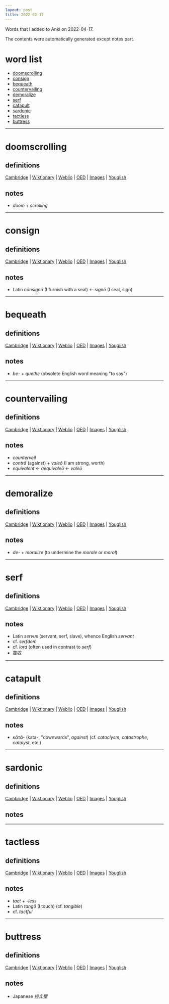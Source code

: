 ```yaml
---
layout: post
title: 2022-04-17
---
```


Words that I added to Anki on 2022-04-17.

The contents were automatically generated except notes part.
# word list
- [doomscrolling](#doomscrolling)
- [consign](#consign)
- [bequeath](#bequeath)
- [countervailing](#countervailing)
- [demoralize](#demoralize)
- [serf](#serf)
- [catapult](#catapult)
- [sardonic](#sardonic)
- [tactless](#tactless)
- [buttress](#buttress)

---

# doomscrolling
## definitions
[Cambridge](https://dictionary.cambridge.org/us/dictionary/english/doomscrolling)
|
[Wiktionary](https://en.wiktionary.org/wiki/doomscrolling#English)
|
[Weblio](https://ejje.weblio.jp/content_find?query=doomscrolling&searchType=exact)
|
[OED](https://www.oed.com/search?q=doomscrolling)
|
[Images](https://www.google.com/search?tbm=isch&q=doomscrolling)
|
[Youglish](https://youglish.com/pronounce/doomscrolling/english/us)

## notes
- *doom* + *scrolling*

---

# consign
## definitions
[Cambridge](https://dictionary.cambridge.org/us/dictionary/english/consign)
|
[Wiktionary](https://en.wiktionary.org/wiki/consign#English)
|
[Weblio](https://ejje.weblio.jp/content_find?query=consign&searchType=exact)
|
[OED](https://www.oed.com/search?q=consign)
|
[Images](https://www.google.com/search?tbm=isch&q=consign)
|
[Youglish](https://youglish.com/pronounce/consign/english/us)

## notes
- Latin *cōnsignō* (I furnish with a seal) <- *signō* (I seal, sign)

---

# bequeath
## definitions
[Cambridge](https://dictionary.cambridge.org/us/dictionary/english/bequeath)
|
[Wiktionary](https://en.wiktionary.org/wiki/bequeath#English)
|
[Weblio](https://ejje.weblio.jp/content_find?query=bequeath&searchType=exact)
|
[OED](https://www.oed.com/search?q=bequeath)
|
[Images](https://www.google.com/search?tbm=isch&q=bequeath)
|
[Youglish](https://youglish.com/pronounce/bequeath/english/us)

## notes
- *be-* + *quethe* (obsolete English word meaning "to say")

---

# countervailing
## definitions
[Cambridge](https://dictionary.cambridge.org/us/dictionary/english/countervailing)
|
[Wiktionary](https://en.wiktionary.org/wiki/countervailing#English)
|
[Weblio](https://ejje.weblio.jp/content_find?query=countervailing&searchType=exact)
|
[OED](https://www.oed.com/search?q=countervailing)
|
[Images](https://www.google.com/search?tbm=isch&q=countervailing)
|
[Youglish](https://youglish.com/pronounce/countervailing/english/us)

## notes
- *counterveil*
- *contrā* (against) + *valeō* (I am strong, worth)
- *equivalent* <- *aequivaleō* <- *valeō*

---

# demoralize
## definitions
[Cambridge](https://dictionary.cambridge.org/us/dictionary/english/demoralize)
|
[Wiktionary](https://en.wiktionary.org/wiki/demoralize#English)
|
[Weblio](https://ejje.weblio.jp/content_find?query=demoralize&searchType=exact)
|
[OED](https://www.oed.com/search?q=demoralize)
|
[Images](https://www.google.com/search?tbm=isch&q=demoralize)
|
[Youglish](https://youglish.com/pronounce/demoralize/english/us)

## notes
- *de-* + *moralize* (to undermine the *morale* or *moral*)

---

# serf
## definitions
[Cambridge](https://dictionary.cambridge.org/us/dictionary/english/serf)
|
[Wiktionary](https://en.wiktionary.org/wiki/serf#English)
|
[Weblio](https://ejje.weblio.jp/content_find?query=serf&searchType=exact)
|
[OED](https://www.oed.com/search?q=serf)
|
[Images](https://www.google.com/search?tbm=isch&q=serf)
|
[Youglish](https://youglish.com/pronounce/serf/english/us)

## notes
- Latin *servus* (servant, serf, slave), whence English *servant*
- cf. *serfdom*
- cf. *lord* (often used in contrast to *serf*)
- 農奴

---

# catapult
## definitions
[Cambridge](https://dictionary.cambridge.org/us/dictionary/english/catapult)
|
[Wiktionary](https://en.wiktionary.org/wiki/catapult#English)
|
[Weblio](https://ejje.weblio.jp/content_find?query=catapult&searchType=exact)
|
[OED](https://www.oed.com/search?q=catapult)
|
[Images](https://www.google.com/search?tbm=isch&q=catapult)
|
[Youglish](https://youglish.com/pronounce/catapult/english/us)

## notes
- *κᾰτᾰ-* (kata-, "downwards", *against*) (cf. *cataclysm*, *catastrophe*, *catalyst*, etc.)

---

# sardonic
## definitions
[Cambridge](https://dictionary.cambridge.org/us/dictionary/english/sardonic)
|
[Wiktionary](https://en.wiktionary.org/wiki/sardonic#English)
|
[Weblio](https://ejje.weblio.jp/content_find?query=sardonic&searchType=exact)
|
[OED](https://www.oed.com/search?q=sardonic)
|
[Images](https://www.google.com/search?tbm=isch&q=sardonic)
|
[Youglish](https://youglish.com/pronounce/sardonic/english/us)

## notes

---

# tactless
## definitions
[Cambridge](https://dictionary.cambridge.org/us/dictionary/english/tactless)
|
[Wiktionary](https://en.wiktionary.org/wiki/tactless#English)
|
[Weblio](https://ejje.weblio.jp/content_find?query=tactless&searchType=exact)
|
[OED](https://www.oed.com/search?q=tactless)
|
[Images](https://www.google.com/search?tbm=isch&q=tactless)
|
[Youglish](https://youglish.com/pronounce/tactless/english/us)

## notes
- *tact* + *-less*
- Latin *tangō* (I touch) (cf. *tangible*)
- cf. *tactful*

---

# buttress
## definitions
[Cambridge](https://dictionary.cambridge.org/us/dictionary/english/buttress)
|
[Wiktionary](https://en.wiktionary.org/wiki/buttress#English)
|
[Weblio](https://ejje.weblio.jp/content_find?query=buttress&searchType=exact)
|
[OED](https://www.oed.com/search?q=buttress)
|
[Images](https://www.google.com/search?tbm=isch&q=buttress)
|
[Youglish](https://youglish.com/pronounce/buttress/english/us)

## notes
- Japanese *控え壁*

